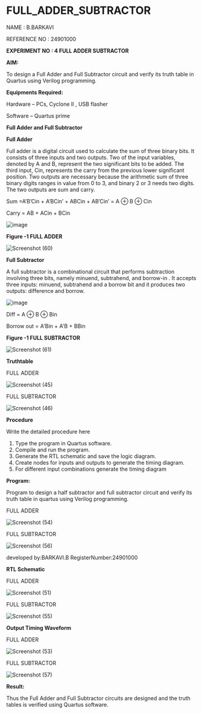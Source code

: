 # FULL_ADDER_SUBTRACTOR

NAME : B.BARKAVI

REFERENCE NO : 24901000

**EXPERIMENT NO : 4 FULL ADDER SUBTRACTOR**


**AIM:**

To design a Full Adder and Full Subtractor circuit and verify its truth table in Quartus using Verilog programming.

**Equipments Required:**

Hardware – PCs, Cyclone II , USB flasher

Software – Quartus prime

**Full Adder and Full Subtractor**

**Full Adder**

Full adder is a digital circuit used to calculate the sum of three binary bits. It consists of three inputs and two outputs. Two of the input variables, denoted by A and B, represent the two significant bits to be added. The third input, Cin, represents the carry from the previous lower significant position. Two outputs are necessary because the arithmetic sum of three binary digits ranges in value from 0 to 3, and binary 2 or 3 needs two digits. The two outputs are sum and carry.

Sum =A’B’Cin + A’BCin’ + ABCin + AB’Cin’ = A ⊕ B ⊕ Cin 

Carry = AB + ACin + BCin

![image](https://github.com/naavaneetha/FULL_ADDER_SUBTRACTOR/assets/154305477/0f30ba51-5ffb-4198-845f-18e054f675e7)

**Figure -1 FULL ADDER**


![Screenshot (60)](https://github.com/user-attachments/assets/11c6708c-01db-4094-8d19-4b3024af492d)


**Full Subtractor**

A full subtractor is a combinational circuit that performs subtraction involving three bits, namely minuend, subtrahend, and borrow-in . It accepts three inputs: minuend, subtrahend and a borrow bit and it produces two outputs: difference and borrow.

![image](https://github.com/naavaneetha/FULL_ADDER_SUBTRACTOR/assets/154305477/02b24f51-ab51-4304-9ad6-7b81ffc1ead5)

Diff = A ⊕ B ⊕ Bin 

Borrow out = A'Bin + A'B + BBin

**Figure -1 FULL SUBTRACTOR**


![Screenshot (61)](https://github.com/user-attachments/assets/276f487a-438e-4dd3-83da-80bfd55b4516)

**Truthtable**

FULL ADDER


![Screenshot (45)](https://github.com/user-attachments/assets/973b5250-c439-499a-896f-dfe424ddf68a)


FULL SUBTRACTOR



![Screenshot (46)](https://github.com/user-attachments/assets/01e37b57-7ac9-453e-bdd1-a175bea67c15)

**Procedure**

Write the detailed procedure here

1. Type the program in Quartus software.
2. Compile and run the program.
3. Generate the RTL schematic and save the logic diagram.
4. Create nodes for inputs and outputs to generate the timing diagram.
5. For different input combinations generate the timing diagram

   
**Program:**

 Program to design a half subtractor and full subtractor circuit and verify its truth table in quartus using Verilog programming. 

 FULL ADDER

 

![Screenshot (54)](https://github.com/user-attachments/assets/f27b92b6-aa1c-41ce-a80d-27793d044cae)


FULL SUBTRACTOR

![Screenshot (56)](https://github.com/user-attachments/assets/0ea3af91-a560-4d86-aca1-fb9325439111)

developed by:BARKAVI.B
RegisterNumber:24901000


**RTL Schematic**

FULL ADDER


![Screenshot (51)](https://github.com/user-attachments/assets/3696e5cc-3d3c-4e93-81fc-9ce65dc994c6)


FULL SUBTRACTOR


![Screenshot (55)](https://github.com/user-attachments/assets/c8835ca4-7b5f-4e90-9a9f-8a9134422d6c)

**Output Timing Waveform**

FULL ADDER

![Screenshot (53)](https://github.com/user-attachments/assets/69913238-0a4c-491b-bc04-2dea4d719e64)

FULL SUBTRACTOR


![Screenshot (57)](https://github.com/user-attachments/assets/18e00a65-ef85-4fda-9810-8b7c1e3e6417)


**Result:**

Thus the Full Adder and Full Subtractor circuits are designed and the truth tables is verified using Quartus software.



